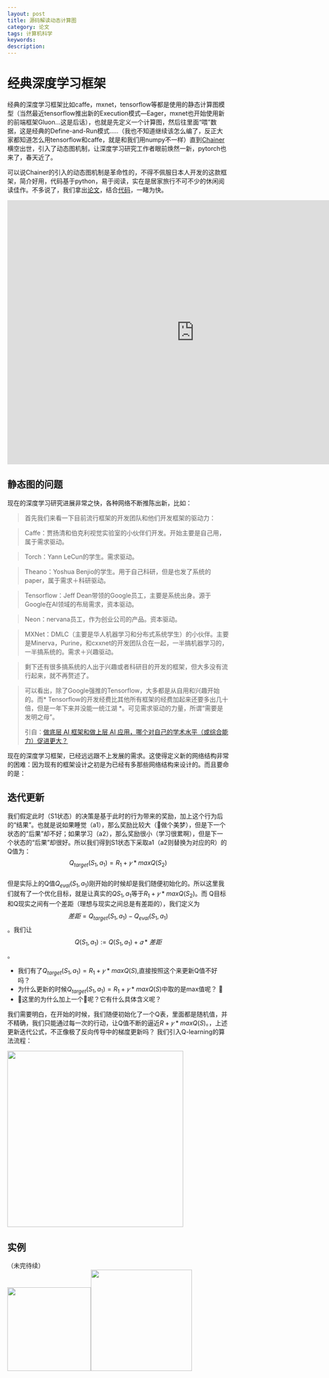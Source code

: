 ```yaml
---
layout: post
title: 源码解读动态计算图
category: 论文
tags: 计算机科学
keywords: 
description: 
---
```



# 经典深度学习框架      
经典的深度学习框架比如caffe，mxnet，tensorflow等都是使用的静态计算图模型（当然最近tensorflow推出新的Execution模式—Eager，mxnet也开始使用新的前端框架Gluon…这是后话），也就是先定义一个计算图，然后往里面“喂”数据，这是经典的Define-and-Run模式…..（我也不知道继续该怎么编了，反正大家都知道怎么用tensorflow和caffe，就是和我们用numpy不一样）直到[Chainer](http://learningsys.org/papers/LearningSys_2015_paper_33.pdf)横空出世，引入了动态图机制，让深度学习研究工作者眼前焕然一新，pytorch也来了，春天近了。   



可以说Chainer的引入的动态图机制是革命性的，不得不佩服日本人开发的这款框架，简介好用，代码基于python，易于阅读，实在是居家旅行不可不少的休闲阅读佳作。不多说了，我们拿出[论文](http://learningsys.org/papers/LearningSys_2015_paper_33.pdf)，结合[代码](https://github.com/chainer/chainer)，一睹为快。





<center><embed src="https://github.com/anxingle/webapp/blob/master/static/_chainer.pdf" width="850" height="600"></center>



## 静态图的问题

现在的深度学习研究进展非常之快，各种网络不断推陈出新，比如：

> 首先我们来看一下目前流行框架的开发团队和他们开发框架的驱动力：

> Caffe：贾扬清和伯克利视觉实验室的小伙伴们开发。开始主要是自己用，属于需求驱动。

> Torch：Yann LeCun的学生。需求驱动。

> Theano：Yoshua Benjio的学生。用于自己科研，但是也发了系统的paper，属于需求＋科研驱动。

> Tensorflow：Jeff Dean带领的Google员工，主要是系统出身。源于Google在AI领域的布局需求，资本驱动。

> Neon：nervana员工，作为创业公司的产品。资本驱动。

> MXNet：DMLC（主要是华人机器学习和分布式系统学生）的小伙伴。主要是Minerva，Purine，和cxxnet的开发团队合在一起，一半搞机器学习的，一半搞系统的。需求＋兴趣驱动。

> 剩下还有很多搞系统的人出于兴趣或者科研目的开发的框架，但大多没有流行起来，就不再赘述了。

> 可以看出，除了Google强推的Tensorflow，大多都是从自用和兴趣开始的。而* Tensorflow的开发经费比其他所有框架的经费加起来还要多出几十倍，但是一年下来并没能一统江湖 *。可见需求驱动的力量，所谓“需要是发明之母”。
>
> 引自：[做底层 AI 框架和做上层 AI 应用，哪个对自己的学术水平（或综合能力）促进更大？]( https://www.zhihu.com/question/52820499/answer/138716362)

现在的深度学习框架，已经远远跟不上发展的需求。这使得定义新的网络结构非常的困难：因为现有的框架设计之初是为已经有多那些网络结构来设计的。而且要命的是：



## 迭代更新

我们假定此时（S1状态）的决策是基于此时的行为带来的奖励，加上这个行为后的“结果”。也就是说如果睡觉（a1），那么奖励比较大（做个美梦），但是下一个状态的“后果”却不好；如果学习（a2），那么奖励很小（学习很累啊），但是下一个状态的“后果”却很好。所以我们得到S1状态下采取a1（a2则替换为对应的R）的Q值为：$$Q_{target}(S_{1},a_{1})=R_{1} + 𝛾*maxQ(S_{2})$$   
但是实际上的Q值$Q_{eval}(S_{1},a_{1})$刚开始的时候却是我们随便初始化的。所以这里我们就有了一个优化目标，就是让真实的$Q{S_{1},a_{1}}$等于$R_{1} + 𝛾*maxQ(S_{2})$。而
Q目标和Q现实之间有一个差距（理想与现实之间总是有差距的），我们定义为$$差距=Q_{target}(S_{1},a_{1})-Q_{eval}(S_{1},a_{1})$$。我们让$$Q(S_{1},a_{1}) := Q(S_{1},a_{1}) + 𝛼*差距$$。    

+ 我们有了$Q_{target}(S_{1},a_{1})=R_{1} + 𝛾*maxQ(S)$,直接按照这个来更新Q值不好吗？          
+ 为什么更新的时候$Q_{target}(S_{1},a_{1})=R_{1} + 𝛾*maxQ(S)$中取的是max值呢？      
+ 这里的为什么加上一个𝛼呢？它有什么具体含义呢？     

我们需要明白，在开始的时候，我们随便初始化了一个Q表，里面都是随机值，并不精确，我们只能通过每一次的行动，让Q值不断的逼近$R + 𝛾*maxQ(S)$。，上述更新迭代公式，不正像极了反向传导中的梯度更新吗？
我们引入Q-learning的算法流程：         

<img src="https://raw.githubusercontent.com/anxingle/anxingle.github.io/master/public/img/ML/RL_4.png" width="400">

## 实例

（未完待续）            
<img src="https://raw.githubusercontent.com/anxingle/anxingle.github.io/5d487280881d954ddc87cdb1cb44395d3b3e6291/public/img/money_1.png" width="190"><img src="https://raw.githubusercontent.com/anxingle/anxingle.github.io/master/public/img/money_2.jpeg" width="230">






